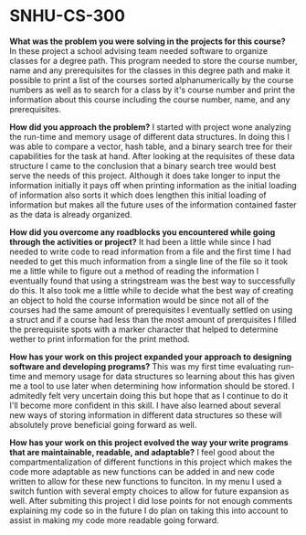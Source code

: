 # SNHU-CS-300

**What was the problem you were solving in the projects for this course?**<br />
In these project a school advising team needed software to organize classes for a degree path. This program needed to store the course number, name and any prerequisites for the classes in this degree path and make it possible to print a list of the courses sorted alphanumerically by the course numbers as well as to search for a class by it's course number and print the information about this course including the course number, name, and any prerequisites.

**How did you approach the problem?**
I started with project wone analyzing the run-time and memory usage of different data structures. In doing this I was able to compare a vector, hash table, and a binary search tree for their capabilities for the task at hand. After looking at the requisites of these data structure I came to the conclusion that a binary search tree would best serve the needs of this project. Although it does take longer to input the information initially it pays off when printing information as the initial loading of information also sorts it which does lengthen this initial loading of information but makes all the future uses of the information contained faster as the data is already organized.

**How did you overcome any roadblocks you encountered while going through the activities or project?**
It had been a little while since I had needed to write code to read information from a file and the first time I had needed to get this much information from a single line of the file so it took me a little while to figure out a method of reading the information I eventually found that using a stringstream was the best way to successfully do this. It also took me a little while to decide what the best way of creating an object to hold the course information would be since not all of the courses had the same amount of prerequisites I eventually settled on using a struct and if a course had less than the most amount of prerquisites I filled the prerequisite spots with a marker character that helped to determine wether to print information for the print method.

**How has your work on this project expanded your approach to designing software and developing programs?**
This was my first time evaluating run-time and memory usage for data structures so learning about this has given me a tool to use later when determining how information should be stored. I admitedly felt very uncertain doing this but hope that as I continue to do it I'll become more confident in this skill. I have also learned about several new ways of storing information in different data structures so these will absolutely prove beneficial going forward as well.

**How has your work on this project evolved the way your write programs that are maintainable, readable, and adaptable?**
I feel good about the compartmentalization of different functions in this project which makes the code more adaptable as new functions can be added in and new code written to allow for these new functions to funciton. In my menu I used a switch funtion with several empty choices to allow for future expansion as well. After submiting this project I did lose points for not enough comments explaining my code so in the future I do plan on taking this into account to assist in making my code more readable going forward.
